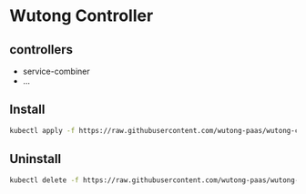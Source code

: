 # Wutong Controller
## controllers
- service-combiner
- ...

## Install
```bash
kubectl apply -f https://raw.githubusercontent.com/wutong-paas/wutong-controller/master/deploy/manifest.yaml
```

## Uninstall
```bash
kubectl delete -f https://raw.githubusercontent.com/wutong-paas/wutong-controller/master/deploy/manifest.yaml
```